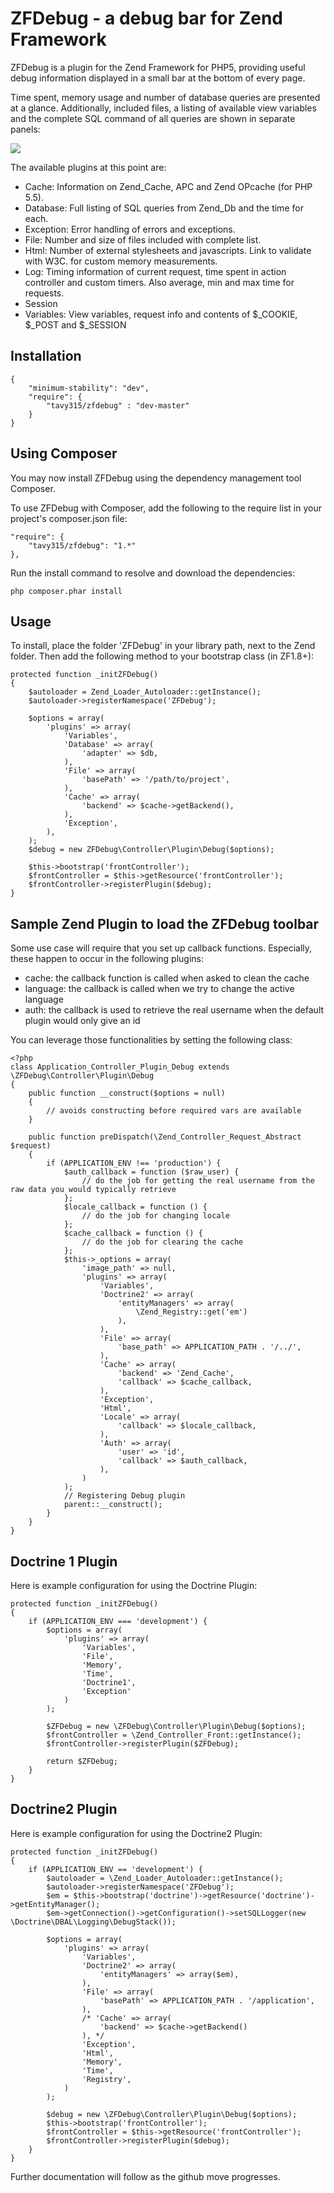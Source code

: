 # ZFDebug - a debug bar for Zend Framework
ZFDebug is a plugin for the Zend Framework for PHP5, providing useful debug information displayed in a small bar at the bottom of every page.

Time spent, memory usage and number of database queries are presented at a glance. Additionally, included files, a listing of available view variables and the complete SQL command of all queries are shown in separate panels:

![](http://jokke.dk/media/2011-zfdebug.png)

The available plugins at this point are:
   * Cache: Information on Zend_Cache, APC and Zend OPcache (for PHP 5.5).
   * Database: Full listing of SQL queries from Zend_Db and the time for each.
   * Exception: Error handling of errors and exceptions.
   * File: Number and size of files included with complete list.
   * Html: Number of external stylesheets and javascripts. Link to validate with W3C. for custom memory measurements.
   * Log: Timing information of current request, time spent in action controller and custom timers. Also average, min and max time for requests.
   * Session
   * Variables: View variables, request info and contents of $_COOKIE, $_POST and $_SESSION

Installation
------------
    {
        "minimum-stability": "dev",
        "require": {
            "tavy315/zfdebug" : "dev-master"
        }
    }

Using Composer
--------------
You may now install ZFDebug using the dependency management tool Composer.

To use ZFDebug with Composer, add the following to the require list in your project's composer.json file:

    "require": {
        "tavy315/zfdebug": "1.*"
    },

Run the install command to resolve and download the dependencies:

    php composer.phar install

Usage
------------
To install, place the folder 'ZFDebug' in your library path, next to the Zend
folder. Then add the following method to your bootstrap class (in ZF1.8+):

    protected function _initZFDebug()
    {
        $autoloader = Zend_Loader_Autoloader::getInstance();
        $autoloader->registerNamespace('ZFDebug');

        $options = array(
            'plugins' => array(
                'Variables',
                'Database' => array(
                    'adapter' => $db,
                ),
                'File' => array(
                    'basePath' => '/path/to/project',
                ),
                'Cache' => array(
                    'backend' => $cache->getBackend(),
                ),
                'Exception',
            ),
        );
        $debug = new ZFDebug\Controller\Plugin\Debug($options);

        $this->bootstrap('frontController');
        $frontController = $this->getResource('frontController');
        $frontController->registerPlugin($debug);
    }
    
Sample Zend Plugin to load the ZFDebug toolbar
------------

Some use case will require that you set up callback functions. Especially, these happen to occur in the following plugins:
* cache: the callback function is called when asked to clean the cache
* language: the callback is called when we try to change the active language
* auth: the callback is used to retrieve the real username when the default plugin would only give an id

You can leverage those functionalities by setting the following class:

    <?php
    class Application_Controller_Plugin_Debug extends \ZFDebug\Controller\Plugin\Debug
    {
        public function __construct($options = null)
        {
            // avoids constructing before required vars are available
        }

        public function preDispatch(\Zend_Controller_Request_Abstract $request)
        {
            if (APPLICATION_ENV !== 'production') {
                $auth_callback = function ($raw_user) {
                    // do the job for getting the real username from the raw data you would typically retrieve
                };
                $locale_callback = function () {
                    // do the job for changing locale
                };
                $cache_callback = function () {
                    // do the job for clearing the cache
                };
                $this->_options = array(
                    'image_path' => null,
                    'plugins' => array(
                        'Variables',
                        'Doctrine2' => array(
                            'entityManagers' => array(
                                \Zend_Registry::get('em')
                            ),
                        ),
                        'File' => array(
                            'base_path' => APPLICATION_PATH . '/../',
                        ),
                        'Cache' => array(
                            'backend' => 'Zend_Cache',
                            'callback' => $cache_callback,
                        ),
                        'Exception',
                        'Html',
                        'Locale' => array(
                            'callback' => $locale_callback,
                        ),
                        'Auth' => array(
                            'user' => 'id',
                            'callback' => $auth_callback,
                        ),
                    )
                );
                // Registering Debug plugin
                parent::__construct();
            }
        }
    }

Doctrine 1 Plugin
------------
Here is example configuration for using the Doctrine Plugin:

    protected function _initZFDebug()
    {
        if (APPLICATION_ENV === 'development') {
            $options = array(
                'plugins' => array(
                    'Variables',
                    'File',
                    'Memory',
                    'Time',
                    'Doctrine1',
                    'Exception'
                )
            );

            $ZFDebug = new \ZFDebug\Controller\Plugin\Debug($options);
            $frontController = \Zend_Controller_Front::getInstance();
            $frontController->registerPlugin($ZFDebug);

            return $ZFDebug;
        }
    }

Doctrine2 Plugin
------------

Here is example configuration for using the Doctrine2 Plugin:

    protected function _initZFDebug()
    {
        if (APPLICATION_ENV == 'development') {
            $autoloader = \Zend_Loader_Autoloader::getInstance();
            $autoloader->registerNamespace('ZFDebug');
            $em = $this->bootstrap('doctrine')->getResource('doctrine')->getEntityManager();
            $em->getConnection()->getConfiguration()->setSQLLogger(new \Doctrine\DBAL\Logging\DebugStack());

            $options = array(
                'plugins' => array(
                    'Variables',
                    'Doctrine2'	=> array(
                        'entityManagers' => array($em),
                    ),
                    'File' => array(
                        'basePath' => APPLICATION_PATH . '/application',
                    ),
                    /* 'Cache' => array(
                        'backend' => $cache->getBackend()
                    ), */
                    'Exception',
                    'Html',
                    'Memory',
                    'Time',
                    'Registry',
                )
            );

            $debug = new \ZFDebug\Controller\Plugin\Debug($options);
            $this->bootstrap('frontController');
            $frontController = $this->getResource('frontController');
            $frontController->registerPlugin($debug);
        }
    }

Further documentation will follow as the github move progresses.
